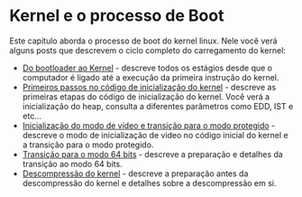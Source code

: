 # Kernel e o processo de Boot

Este capítulo aborda o processo de boot do kernel linux. Nele você verá alguns posts que descrevem o ciclo completo do carregamento do kernel:

* [Do bootloader ao Kernel](linux-bootstrap-1.md) - descreve todos os estágios desde que o computador é ligado até a execução da primeira instrução do kernel.
* [Primeiros passos no código de inicialização do kernel](linux-bootstrap-2.md) - descreve as primeiras etapas do código de inicialização do kernel. Você verá a inicialização do heap, consulta a diferentes parâmetros como EDD, IST e etc...
* [Inicialização do modo de vídeo e transição para o modo protegido](linux-bootstrap-3.md) - descreve o modo de inicialização de video no código inicial do kernel e a transição para o modo protegido.
* [Transição para o modo 64 bits](linux-bootstrap-4.md) - descreve a preparação e detalhes  da transição ao modo 64 bits.
* [Descompressão do kernel](linux-bootstrap-5.md) - descreve a preparação antes da descompressão do kernel e detalhes sobre a descompressão em si.
